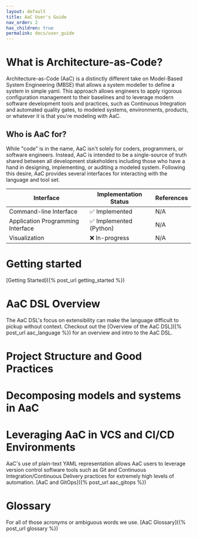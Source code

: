 ```yaml
---
layout: default
title: AaC User's Guide
nav_order: 2
has_children: true
permalink: docs/user_guide
---
```


# What is Architecture-as-Code?
Architecture-as-Code (AaC) is a distinctly different take on Model-Based System Engineering (MBSE) that allows a system modeller to define a system in simple yaml. This approach allows engineers to apply rigorous configuration management to their baselines and to leverage modern software development tools and practices, such as Continuous Integration and automated quality gates, to modeled systems, environments, products, or whatever it is that you're modeling with AaC.

## Who is AaC for?
While "code" is in the name, AaC isn't solely for coders, programmers, or software engineers. Instead, AaC is intended to be a single-source of truth shared between all development stakeholders including those who have a hand in designing, implementing, or auditing a modeled system. Following this desire, AaC provides several interfaces for interacting with the language and tool set.

|Interface|Implementation Status| References |
|---------|---------------------|------------|
| Command-line Interface | ✅ Implemented | N/A |
| Application Programming Interface | ✅ Implemented (Python)  | N/A |
| Visualization | ❌ In-progress | N/A |

# Getting started
[Getting Started]({% post_url getting_started %})

# AaC DSL Overview
The AaC DSL's focus on extensibility can make the language difficult to pickup without context. Checkout out the
[Overview of the AaC DSL]({% post_url aac_language %}) for an overview and intro to the AaC DSL.

# Project Structure and Good Practices

# Decomposing models and systems in AaC


# Leveraging AaC in VCS and CI/CD Environments
AaC's use of plain-text YAML representation allows AaC users to leverage version control software tools such as Git and Continuous Integration/Continuous Delivery practices for extremely high levels of automation.
[AaC and GitOps]({% post_url aac_gitops %})

# Glossary
For all of those acronyms or ambiguous words we use.
[AaC Glossary]({% post_url glossary %})
